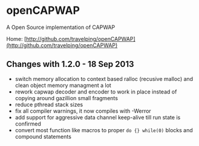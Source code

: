 openCAPWAP
==========

A Open Source implementation of CAPWAP

Home: [http://github.com/travelping/openCAPWAP](http://github.com/travelping/openCAPWAP)

Changes with 1.2.0 - 18 Sep 2013
--------------------------------

* switch memory allocation to context based ralloc (recusive malloc)
  and clean object memory managment a lot
* rework capwap decoder and encoder to work in place instead of copying
  around gazillion small fragments
* reduce pthread stack sizes
* fix all compiler warnings, it now compiles with -Werror
* add support for aggressive data channel keep-alive till run state is
  confirmed
* convert most function like macros to proper `do {} while(0)` blocks
  and compound statements
